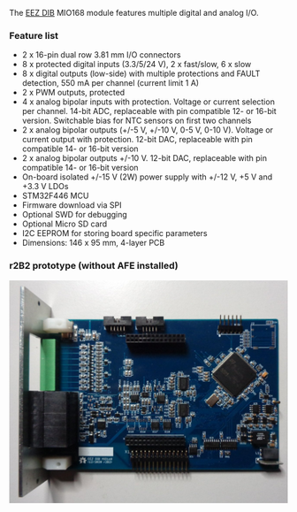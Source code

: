 The [EEZ DIB](https://github.com/eez-open/modular-psu) MIO168 module features multiple digital and analog I/O.

### Feature list

* 2 x 16-pin dual row 3.81 mm I/O connectors
* 8 x protected digital inputs (3.3/5/24 V), 2 x fast/slow, 6 x slow
* 8 x digital outputs (low-side) with multiple protections and FAULT detection, 550 mA per channel (current limit 1 A)
* 2 x PWM outputs, protected
* 4 x analog bipolar inputs with protection. Voltage or current selection per channel. 14-bit ADC, replaceable with pin compatible 12- or 16-bit version. Switchable bias for NTC sensors on first two channels
* 2 x analog bipolar outputs (+/-5 V, +/-10 V, 0-5 V, 0-10 V). Voltage or current output with protection. 12-bit DAC, replaceable with pin compatible 14- or 16-bit version
* 2 x analog bipolar outputs +/-10 V. 12-bit DAC, replaceable with pin compatible 14- or 16-bit version
* On-board isolated +/-15 V (2W) power supply with +/-12 V, +5 V and +3.3 V LDOs
* STM32F446 MCU
* Firmware download via SPI
* Optional SWD for debugging
* Optional Micro SD card
* I2C EEPROM for storing board specific parameters
* Dimensions: 146 x 95 mm, 4-layer PCB

### r2B2 prototype (without AFE installed)

![prototype](Images/MIO168_prototype_r2B2.JPG)